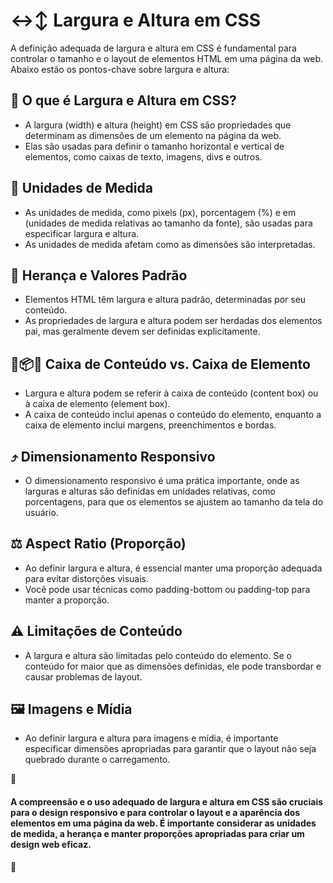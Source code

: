 # ↔↕ Largura e Altura em CSS

A definição adequada de largura e altura em CSS é fundamental para controlar o tamanho e o layout de elementos HTML em uma página da web. Abaixo estão os pontos-chave sobre largura e altura:

## 📐 O que é Largura e Altura em CSS?
- A largura (width) e altura (height) em CSS são propriedades que determinam as dimensões de um elemento na página da web.
- Elas são usadas para definir o tamanho horizontal e vertical de elementos, como caixas de texto, imagens, divs e outros.

## 📏 Unidades de Medida
- As unidades de medida, como pixels (px), porcentagem (%) e em (unidades de medida relativas ao tamanho da fonte), são usadas para especificar largura e altura.
- As unidades de medida afetam como as dimensões são interpretadas.

## 🌟 Herança e Valores Padrão
- Elementos HTML têm largura e altura padrão, determinadas por seu conteúdo.
- As propriedades de largura e altura podem ser herdadas dos elementos pai, mas geralmente devem ser definidas explicitamente.

## 🛒📦🧩  Caixa de Conteúdo vs. Caixa de Elemento
- Largura e altura podem se referir à caixa de conteúdo (content box) ou à caixa de elemento (element box).
- A caixa de conteúdo inclui apenas o conteúdo do elemento, enquanto a caixa de elemento inclui margens, preenchimentos e bordas.

## ⤴️ Dimensionamento Responsivo
- O dimensionamento responsivo é uma prática importante, onde as larguras e alturas são definidas em unidades relativas, como porcentagens, para que os elementos se ajustem ao tamanho da tela do usuário.

## ⚖ Aspect Ratio (Proporção)
- Ao definir largura e altura, é essencial manter uma proporção adequada para evitar distorções visuais.
- Você pode usar técnicas como padding-bottom ou padding-top para manter a proporção.

## ⚠️ Limitações de Conteúdo
- A largura e altura são limitadas pelo conteúdo do elemento. Se o conteúdo for maior que as dimensões definidas, ele pode transbordar e causar problemas de layout.

## 🖼️ Imagens e Mídia
- Ao definir largura e altura para imagens e mídia, é importante especificar dimensões apropriadas para garantir que o layout não seja quebrado durante o carregamento.

📌

#### A compreensão e o uso adequado de largura e altura em CSS são cruciais para o design responsivo e para controlar o layout e a aparência dos elementos em uma página da web. É importante considerar as unidades de medida, a herança e manter proporções apropriadas para criar um design web eficaz.

📌
